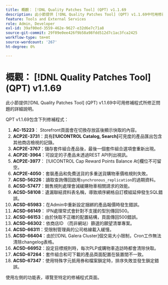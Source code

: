 ```yaml
---
title: 概觀： [!DNL Quality Patches Tool] (QPT) v1.1.69
description: 此小節提供 [!DNL Quality Patches Tool] (QPT) v1.1.69中可用修補程式所修正問題的詳細說明。
feature: Tools and External Services
role: Admin, Developer
exl-id: 39af00ed-3559-462e-9627-e32d6e7c71a8
source-git-commit: 29f09e0ee426f9b58a98fdd512d7c1ac3fca2425
workflow-type: tm+mt
source-wordcount: '267'
ht-degree: 0%

---
```


# 概觀： [!DNL Quality Patches Tool] (QPT) v1.1.69

此小節提供[!DNL Quality Patches Tool] (QPT) v1.1.69中可用修補程式所修正問題的詳細說明。

QPT v1.1.69包含下列修補程式：
1. **AC-15223**： Storefront頁面會在切換存放區後顯示快取的內容。
1. **ACP2E-3731**：具有&#x200B;**[!UICONTROL Catalog, Search]**&#x200B;可見度的產品匯出包含其他商店檢視的記錄。
1. **ACP2E-3767**：儲存套件組合產品後，最後一個套件組合選項會重新出現。
1. **ACP2E-3964**：可設定的子產品未透過REST API列出視訊。
1. **ACP2E-3977**： [!UICONTROL Cap Reward Points Balance At]欄位不可留空。
1. **ACP2E-4050**：套裝產品和免費送貨的多重送貨購物車價格規則失敗。
1. **ACSD-56226**：讀取查詢傳回啟用`synchronous_replication`的過期資料。
1. **ACSD-57477**：銷售規則處理會減緩購物車相關請求的效能。
1. **ACSD-58108**：遺漏聯結資料表名稱，導致順序網格自訂模組延伸發生SQL錯誤。
1. **ACSD-65983**：在Admin中重新設定捆綁的產品報價時發生錯誤。
1. **ACSD-66149**： IPN處理常式會針對不支援的型別傳回500。
1. **ACSD-66153**：由於快取不正確的配置結構，頁面傳回500錯誤。
1. **ACSD-66302**：依商店ID （而非網站）篩選的願望清單專案。
1. **ACSD-66311**：受限制管理員的公司格線載入緩慢。
1. **ACSD-66404**：由於[!DNL Galera Cluster]個交易大小限制，Cron工作無法清除changelog表格。
1. **ACSD-66952**：設定目標規則時，每次PLP或購物車造訪時都會清除快取。
1. **ACSD-67264**：套件組合和可下載的產品頁面配置在裝置間不一致。
1. **ACSD-67347**：使用特殊字元抵用券和檔案鎖定時，排序失敗並發生鎖定錯誤。

使用左側的功能表，導覽至特定的修補程式頁面。
